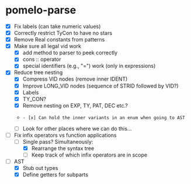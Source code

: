 # pomelo-parse

- [x] Fix labels (can take numeric values)
- [x] Correctly restrict TyCon to have no stars
- [x] Remove Real constants from patterns
- [x] Make sure all legal vid work 
    - [x] add method to parser to peek correctly
    - [x] cons :: operator
    - [x] special identifiers (e.g., "=") work (only in expressions)
- [x] Reduce tree nesting
    - [x] Compress VID nodes (remove inner IDENT)
    - [x] Improve LONG_VID nodes (sequence of STRID followed by VID?) 
    - [x] Labels 
    - [x] TY_CON? 
    - [x] Remove nesting on EXP, TY, PAT, DEC etc.?
    -     - [x] Can hold the inner variants in an enum when going to AST
    - [ ] Look for other places where we can do this...
- [ ] Fix infix operators vs function applications 
    - [ ] Single pass? Simultaneously:
        - [x] Rearrange the syntax tree
        - [ ] Keep track of which infix operators are in scope
- [ ] AST
    - [x] Stub out types
    - [x] Define getters for subparts
